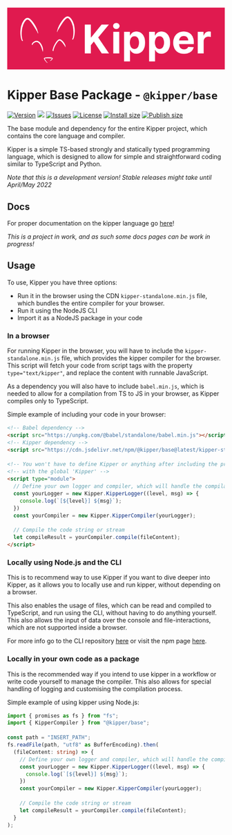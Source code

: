 ![](./img/Kipper-Logo-with-head.png)

# Kipper Base Package - `@kipper/base`

[![Version](https://img.shields.io/npm/v/@kipper/base?label=release&color=%23cd2620&logo=npm)](https://npmjs.org/package/@kipper/base)
![](https://img.shields.io/badge/Coverage-69%25-5A7302.svg?style=flat&logoColor=white&color=blue&prefix=$coverage$)
[![Issues](https://img.shields.io/github/issues/Luna-Klatzer/Kipper)](https://github.com/Luna-Klatzer/Kipper/issues)
[![License](https://img.shields.io/github/license/Para-Lang/Para?color=cyan)](https://github.com/Luna-Klatzer/Kipper/blob/main/LICENSE)
[![Install size](https://packagephobia.com/badge?p=@kipper/base)](https://packagephobia.com/result?p=@kipper/base)
[![Publish size](https://badgen.net/packagephobia/publish/@kipper/base)](https://packagephobia.com/result?p=@kipper/base)

The base module and dependency for the entire Kipper project, which contains the core language and compiler.

Kipper is a simple TS-based strongly and statically typed programming language, which is designed to allow for
simple and straightforward coding similar to TypeScript and Python.

*Note that this is a development version! Stable releases might take until April/May 2022*

## Docs

For proper documentation on the kipper language go [here](https://wmc-ahif-2021.github.io/Kipper-Web/)!

*This is a project in work, and as such some docs pages can be work in progress!*

## Usage

To use, Kipper you have three options:
- Run it in the browser using the CDN `kipper-standalone.min.js` file, which bundles the entire compiler
  for your browser.
- Run it using the NodeJS CLI
- Import it as a NodeJS package in your code

### In a browser

For running Kipper in the browser, you will have to include the `kipper-standalone.min.js` file, which
provides the kipper compiler for the browser. This script will fetch your code from script tags with
the property `type="text/kipper"`, and replace the content with runnable JavaScript.

As a dependency you will also have to include `babel.min.js`, which is needed to allow for a compilation
from TS to JS in your browser, as Kipper compiles only to TypeScript.

Simple example of including your code in your browser:

```html
<!-- Babel dependency -->
<script src="https://unpkg.com/@babel/standalone/babel.min.js"></script>
<!-- Kipper dependency -->
<script src="https://cdn.jsdelivr.net/npm/@kipper/base@latest/kipper-standalone.min.js"></script>

<!-- You won't have to define Kipper or anything after including the previous file. It will be defined per default  -->
<!-- with the global 'Kipper' -->
<script type="module">
  // Define your own logger and compiler, which will handle the compilation
  const yourLogger = new Kipper.KipperLogger((level, msg) => {
    console.log(`[${level}] ${msg}`);
  })
  const yourCompiler = new Kipper.KipperCompiler(yourLogger);
	
  // Compile the code string or stream
  let compileResult = yourCompiler.compile(fileContent);
</script>
```

### Locally using Node.js and the CLI

This is to recommend way to use Kipper if you want to dive deeper into Kipper, as it allows you to locally use and run 
kipper, without depending on a browser. 

This also enables the usage of files, which can be read and compiled to TypeScript, and run using the CLI, without
having to do anything yourself. This also allows the input of data over the console and file-interactions, 
which are not supported inside a browser.

For more info go to the CLI repository [here](https://github.con/Luna-Klatzer/Kipper-CLI) or visit the npm page 
[here](https://www.npmjs.com/package/@kipper/cli).

### Locally in your own code as a package

This is the recommended way if you intend to use kipper in a workflow or write code yourself to manage 
the compiler. This also allows for special handling of logging and customising the compilation process.

Simple example of using kipper using Node.js:

```ts
import { promises as fs } from "fs";
import { KipperCompiler } from "@kipper/base";

const path = "INSERT_PATH";
fs.readFile(path, "utf8" as BufferEncoding).then(
  (fileContent: string) => {
    // Define your own logger and compiler, which will handle the compilation
    const yourLogger = new Kipper.KipperLogger((level, msg) => {
      console.log(`[${level}] ${msg}`);
    })
    const yourCompiler = new Kipper.KipperCompiler(yourLogger);

    // Compile the code string or stream
    let compileResult = yourCompiler.compile(fileContent);
  }
);
```
